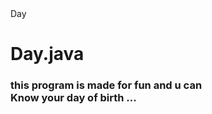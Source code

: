 <html>
 <head>Day</head> 
 <body> 
  <h1> Day.java </h1> 
  <div>
    <h3>this program is made for fun and u can <br>
    Know your day of birth ...<h3>
  </div> 
 </body>
</html>
